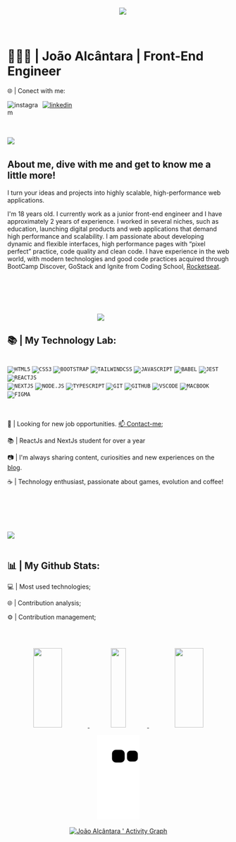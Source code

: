 <img align="right" width="250px" style="margin-top:-20px" src="https://i.ibb.co/47nyCGT/cat-02.png">

</br>
</br>

<div dsplay="inline-block">
  <h1 align="left">👨🏽‍💻 | João Alcântara | Front-End Engineer</h1>
  <p>🌐 | Conect with me:</p>
 <a href="https://www.instagram.com/joaoalcantara.dev/">
    <img align="left" width="80px" src="https://i.ibb.co/qkGSp1D/instagram.png" alt="instagram" style="vertical-align:top;">
  </a> 
  <a href="https://www.linkedin.com/in/joaoalcantaradev/">
    <img width="80px" src="https://i.ibb.co/RyZx12b/linkedin.png" alt="linkedin" style="vertical-align:top;">
  </a>
</div>

</br>
</br>
</br>
</br>
</br>

<img align="left" width="250px" style="margin-top:-20px" src="https://i.ibb.co/2c8NbDb/image-4.png">

## About me, dive with me and get to know me a little more!

I turn your ideas and projects into highly scalable, high-performance web applications.

I'm 18 years old. I currently work as a junior front-end engineer and I have approximately 2 years of experience. I worked in several niches, such as education, launching digital products and web applications that demand high performance and scalability. I am passionate about developing dynamic and flexible interfaces, high performance pages with “pixel perfect” practice, code quality and clean code. I have experience in the web world, with modern technologies and good code practices acquired through BootCamp Discover, GoStack and Ignite from Coding School, [Rocketseat](https://github.com/Rocketseat).

</br>
</br>
</br>
</br>
</br>


<img width="300px" align="right" src="https://i.ibb.co/XzT9XRz/garage.png">
</br>

## 📚 | My Technology Lab:

</br>
<code><img width="40px" src="https://cdn.jsdelivr.net/gh/devicons/devicon/icons/html5/html5-original.svg" title="HTML5"/></code>
<code><img width="40px" src="https://cdn.jsdelivr.net/gh/devicons/devicon/icons/css3/css3-original.svg" title="CSS3"/></code>
<code><img width="40px" src="https://cdn.jsdelivr.net/gh/devicons/devicon/icons/bootstrap/bootstrap-original.svg" title="BOOTSTRAP"/></code>
<code><img width="40px" src="https://cdn.jsdelivr.net/gh/devicons/devicon/icons/tailwindcss/tailwindcss-plain.svg" title="TAILWINDCSS"/></code>
<code><img width="40px" src="https://cdn.jsdelivr.net/gh/devicons/devicon/icons/javascript/javascript-original.svg" title="JAVASCRIPT"/></code>
<code><img width="40px" src="https://cdn.jsdelivr.net/gh/devicons/devicon/icons/babel/babel-original.svg" title="BABEL"/></code>
<code><img width="40px" src="https://cdn.jsdelivr.net/gh/devicons/devicon/icons/jest/jest-plain.svg" title="JEST"/></code>
<code><img width="40px" src="https://cdn.jsdelivr.net/gh/devicons/devicon/icons/react/react-original.svg" title="REACTJS"/></code>
</br>
<code><img width="40px" src="https://cdn.jsdelivr.net/gh/devicons/devicon/icons/nextjs/nextjs-original.svg" title="NEXTJS"/></code>
<code><img width="40px" src="https://cdn.jsdelivr.net/gh/devicons/devicon/icons/nodejs/nodejs-original.svg" title="NODE.JS"/></code>
<code><img width="40px" src="https://cdn.jsdelivr.net/gh/devicons/devicon/icons/typescript/typescript-original.svg" title="TYPESCRIPT"/></code>
<code><img width="40px" src="https://cdn.jsdelivr.net/gh/devicons/devicon/icons/git/git-original.svg" title="GIT"/></code>
<code><img width="40px" src="https://cdn.jsdelivr.net/gh/devicons/devicon/icons/github/github-original.svg" title="GITHUB"/></code>
<code><img width="40px" src="https://cdn.jsdelivr.net/gh/devicons/devicon/icons/visualstudio/visualstudio-plain.svg" title="VSCODE"/></code>
<code><img width="40px" src="https://cdn.jsdelivr.net/gh/devicons/devicon/icons/apple/apple-original.svg" title="MACBOOK"/></code>
<code><img width="40px" src="https://cdn.jsdelivr.net/gh/devicons/devicon/icons/figma/figma-original.svg" title="FIGMA"/></code>
</br>
</br>
</br>

<div display="inline-block">
 <p align="left">💼 | Looking for new job opportunities. <a href="https://www.linkedin.com/in/joaoalcantaradev/">📫 Contact-me</a>;</p>
 <p align="left">📚 | ReactJs and NextJs student for over a year</p>
 <p align="left">📷 | I'm always sharing content, curiosities and new experiences on the <a href="https://dev.to/joaoalcdev">blog</a>.</p>
 <p align="left">☕ | Technology enthusiast, passionate about games, evolution and coffee!</p>
</div>

</br>
</br>
</br>
</br>
</br>


<img width="300px" align="left" src="https://i.ibb.co/yFv981Y/image-8-removebg-preview.png">
</br>
</br>

## 📊 | My Github Stats:

<div display="inline-block">
 <p align="left">💻 | Most used technologies;</p>
 <p align="left">🌐 | Contribution analysis;</p>
 <p align="left">⚙️ | Contribution management;</p>
</div>

</br>
</br>
  
<p align="center" display="flex" width="100%">
  <a href="https://github.com/joaoalcdev/" align="center">
    <img width="36%" height="180em" display="flex" src="https://github-readme-stats.vercel.app/api?username=joaoalcdev&show_icons=true&theme=algolia&include_all_commits=true&count_private=true" />
  </a>
  <a href="https://github.com/joaoalcdev/" align="center">
    <img width="26%" height="180em" display="flex" src="https://github-readme-stats.vercel.app/api/top-langs/?username=joaoalcdev&layout=compact&langs_count=7&theme=algolia"/>
  </a>
  <a href="https://github.com/joaoalcdev/" align="center">
    <img width="36%" height="180em" display="flex" src="https://github-readme-streak-stats.herokuapp.com/?user=joaoalcdev&theme=algolia&hide_border=false" />
  </a>
</p>


<a href="https://github.com/joaoalcdev/" align="center">
  <div width="100%">
    
  ![Snake animation](https://github.com/joaoalcdev/joaoalcdev/blob/output/github-contribution-grid-snake.svg)
    
  ![João Alcântara ' Activity Graph](https://activity-graph.herokuapp.com/graph?username=joaoalcdev&custom_title=JoaoAlcantara%20Contribution%20Graph&theme=algolia&bg_color=040F2C&hide_border=false&line=1E7996&point=30FBAA)
    
  </div>
</a>

</br>
</br>
</br>
